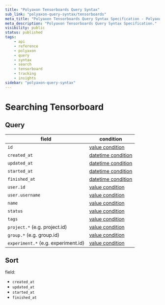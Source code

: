 ```yaml
---
title: "Polyaxon Tensorboards Query Syntax"
sub_link: "polyaxon-query-syntax/tensorboards"
meta_title: "Polyaxon Tensorboards Query Syntax Specification - Polyaxon References"
meta_description: "Polyaxon Tensorboards Query Syntax Specification."
visibility: public
status: published
tags:
    - api
    - reference
    - polyaxon
    - query
    - syntax
    - search
    - tensorboard
    - tracking
    - insights
sidebar: "polyaxon-query-syntax"
---
```


# Searching Tensorboard

## Query

field                               | condition
------------------------------------|------------------
`id`                                | [value condition](/references/polyaxon-query-syntax/#query-with-value-condition)
`created_at`                        | [datetime condition](/references/polyaxon-query-syntax/#query-with-datetime-condition)
`updated_at`                        | [datetime condition](/references/polyaxon-query-syntax/#query-with-datetime-condition)
`started_at`                        | [datetime condition](/references/polyaxon-query-syntax/#query-with-datetime-condition)
`finished_at`                       | [datetime condition](/references/polyaxon-query-syntax/#query-with-datetime-condition)
`user.id`                           | [value condition](/references/polyaxon-query-syntax/#query-with-value-condition)
`user.username`                     | [value condition](/references/polyaxon-query-syntax/#query-with-value-condition)
`name`                              | [value condition](/references/polyaxon-query-syntax/#query-with-value-condition)
`status`                            | [value condition](/references/polyaxon-query-syntax/#query-with-value-condition)
`tags`                              | [value condition](/references/polyaxon-query-syntax/#query-with-value-condition)
`project.*` (e.g. project.id)       | [value condition](/references/polyaxon-query-syntax/#query-with-value-condition)
`group.*` (e.g. group.id)           | [value condition](/references/polyaxon-query-syntax/#query-with-value-condition)
`experiment.*` (e.g. experiment.id) | [value condition](/references/polyaxon-query-syntax/#query-with-value-condition)


## Sort

field:

 * `created_at`
 * `updated_at`
 * `started_at`
 * `finished_at`
